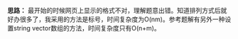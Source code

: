 **思路：** 最开始的时候网页上显示的格式不对，理解题意出错。知道排列方式后就好办很多了，我采用的方法是标号，时间复杂度为O(nm)。参考题解有另外一种设置string
vector数组的方法，时间复杂度只有O(n+m)。
